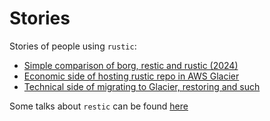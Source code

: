 # Stories

Stories of people using `rustic`:

- [Simple comparison of borg, restic and rustic (2024)](https://archive.ph/So9vG)
- [Economic side of hosting rustic repo in AWS Glacier](https://archive.ph/jGA4r)
- [Technical side of migrating to Glacier, restoring and such](https://archive.ph/9ZUTQ)

Some talks about `restic` can be found
[here](https://restic.readthedocs.io/en/latest/110_talks.html)

